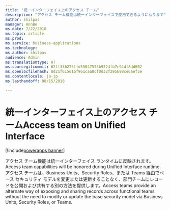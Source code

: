 ```yaml
---
title: "統一インターフェイス上のアクセス チーム"
description: "アクセス チーム機能は統一インターフェイスで使用できるようになります"
author: shilpas
manager: AnnBe
ms.date: 7/22/2018
ms.topic: article
ms.prod: 
ms.service: business-applications
ms.technology: 
ms.author: shilpas
audience: Admin
ms.translationtype: HT
ms.sourcegitcommit: 62ff356275ffd55047573b9224fb7c94df8dd602
ms.openlocfilehash: 8d21f61561bf961caa8cf0d32f295698ce6aef5e
ms.contentlocale: ja-jp
ms.lasthandoff: 08/15/2018

---
```

# <a name="access-team-on-unified-interface"></a><span data-ttu-id="c2889-103">統一インターフェイス上のアクセス チーム</span><span class="sxs-lookup"><span data-stu-id="c2889-103">Access team on Unified Interface</span></span>

[!include[powerapps banner](../includes/powerapps.md)]




<span data-ttu-id="c2889-104">アクセス チーム機能は統一インターフェイス ランタイムに反映されます。</span><span class="sxs-lookup"><span data-stu-id="c2889-104">Access team capabilities will be honored during Unified Interface runtime.</span></span> <span data-ttu-id="c2889-105">アクセス チームは、Business Units、Security Roles、または Teams 経由でベース セキュリティ モデルを変更または更新することなく、部門チームにレコードを公開および共有する別の方法を提供します。</span><span class="sxs-lookup"><span data-stu-id="c2889-105">Access teams provide an alternate way of exposing and sharing records across functional teams without the need to modify or update the base security model via Business Units, Security Roles, or Teams.</span></span>

